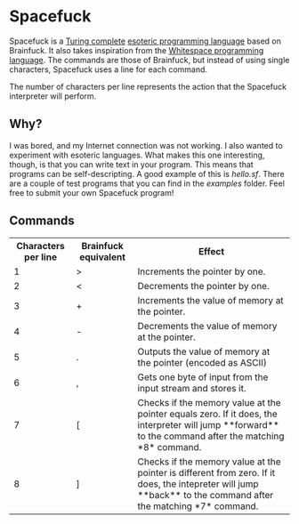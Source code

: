 Spacefuck
=========

Spacefuck is a [Turing complete](http://en.wikipedia.org/wiki/Turing_completeness) [esoteric programming language](http://en.wikipedia.org/wiki/Esoteric_programming_language) based on Brainfuck. It also takes inspiration from the [Whitespace programming language](http://en.wikipedia.org/wiki/Whitespace_(programming_language)).
The commands are those of Brainfuck, but instead of using single characters, Spacefuck uses a line for each command. 

The number of characters per line represents the action that the Spacefuck interpreter will perform. 

Why?
----

I was bored, and my Internet connection was not working. I also wanted to experiment with esoteric languages. What makes this one interesting, though, is that you can write text in your program. This means that programs can be self-descripting. A good example of this is *hello.sf*. There are a couple of test programs that you can find in the *examples* folder. Feel free to submit your own Spacefuck program!

Commands
--------

<table>
	<tr>
		<th>Characters per line</th>
		<th>Brainfuck equivalent</th>
		<th>Effect</th>
	</tr>
	<tr>
		<td>1</td>
		<td>></td>
		<td>Increments the pointer by one.</td>
	</tr>
	<tr>
		<td>2</td>
		<td><</td>
		<td>Decrements the pointer by one.</td>
	</tr>
	<tr>
		<td>3</td>
		<td>+</td>
		<td>Increments the value of memory at the pointer.</td>
	</tr>
	<tr>
		<td>4</td>
		<td>-</td>
		<td>Decrements the value of memory at the pointer.</td>
	</tr>
	<tr>
		<td>5</td>
		<td>.</td>
		<td>Outputs the value of memory at the pointer (encoded as ASCII)</td>
	</tr>
	<tr>
		<td>6</td>
		<td>,</td>
		<td>Gets one byte of input from the input stream and stores it.</td>
	</tr>
	<tr>
		<td>7</td>
		<td>[</td>
		<td>Checks if the memory value at the pointer equals zero. If it does, the interpreter will jump **forward** to the command after the matching *8* command.</td>
	</tr>
	<tr>
		<td>8</td>
		<td>]</td>
		<td>Checks if the memory value at the pointer is different from zero. If it does, the intepreter will jump **back** to the command after the matching *7* command.</td>
	</tr>
</td>
